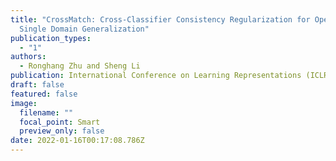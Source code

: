 ```yaml
---
title: "CrossMatch: Cross-Classifier Consistency Regularization for Open-Set
  Single Domain Generalization"
publication_types:
  - "1"
authors:
  - Ronghang Zhu and Sheng Li
publication: International Conference on Learning Representations (ICLR)
draft: false
featured: false
image:
  filename: ""
  focal_point: Smart
  preview_only: false
date: 2022-01-16T00:17:08.786Z
---
```

